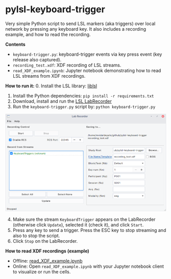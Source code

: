 # pylsl-keyboard-trigger
Very simple Python script to send LSL markers (aka triggers) over local network by pressing any keyboard key. It also includes a recording example, and how to read the recording.

__Contents__
- `keyboard-trigger.py`: keyboard-trigger events via key press event (key release also captured).
- `recording_test.xdf`: XDF recording of LSL streams. 
- `read_XDF_example.ipynb`: Jupyter notebook demonstrating how to read LSL streams from XDF recordings.

__How to run it:__
0. Install the LSL library: [liblsl](https://github.com/sccn/liblsl/releases/latest)
1. Install the Python dependencies: `pip install -r requirements.txt`
2. Download, install and run the [LSL LabRecorder](https://github.com/labstreaminglayer/App-LabRecorder/releases/latest)
3. Run the `keyboard-trigger.py` script by: `python keyboard-trigger.py`

![LabRecorder](https://github.com/mvidaldp/pylsl-keyboard-trigger/raw/main/labrecorder.png)

4. Make sure the stream `KeyboardTrigger` appears on the LabRecorder (otherwise click `Update`), selected it (check it), and click `Start`.
5. Press any key to send a trigger. Press the ESC key to stop streaming and also to stop the script.
6. Click `Stop` on the LabRecorder.

__How to read XDF recordings (example)__ 
  - Offline: [read_XDF_example.ipynb](https://github.com/mvidaldp/pylsl-keyboard-trigger/blob/main/read_XDF_example.ipynb)
  - Online: Open `read_XDF_example.ipynb` with your Jupyter notebook client to visualize or run the cells.
  
